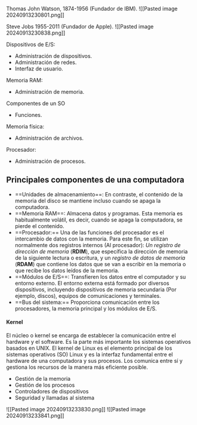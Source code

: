 Thomas John Watson, 1874-1956 (Fundador de IBM).
![[Pasted image 20240913230801.png]]

Steve Jobs 1955-2011 (Fundador de Apple).
![[Pasted image 20240913230838.png]]

Dispositivos de E/S:
- Administración de dispositivos.
- Administración de redes.
- Interfaz de usuario.

Memoria RAM:
- Administración de memoria.

Componentes de un SO
- Funciones.

Memoria física:
- Administración de archivos.

Procesador: 
- Administración de procesos.

## Principales componentes de una computadora

- ==Unidades de almacenamiento==: En contraste, el contenido de la memoria del disco se mantiene incluso cuando se apaga la computadora.
- ==Memoria RAM==: Almacena datos y programas. Esta memoria es habitualmente volátil, es decir, cuando se apaga la computadora, se pierde el contenido.
- ==Procesador:== Una de las funciones del procesador es el intercambio de datos con la memoria. Para este fin, se utilizan normalmente dos registros internos (Al procesador): *Un registro de dirección de memoria* (**RDIM**), que específica la dirección de memoria de la siguiente lectura o escritura, y un *registro de datos de memoria* (**RDAM**) que contiene los datos que se van a escribir en la memoria o que recibe los datos leídos de la memoria.
- ==Módulos de E/S==: Transfieren los datos entre el computador y su entorno externo. El entorno externa está formado por diversos dispositivos, incluyendo dispositivos de memoria secundaria (Por ejemplo, discos), equipos de comunicaciones y terminales.
- ==Bus del sistema:== Proporciona comunicación entre los procesadores, la memoria principal y los módulos de E/S.

#### Kernel

El núcleo o kernel se encarga de establecer la comunicación entre el hardware y el software. Es la parte más importante los sistemas operativos basados en UNIX. El kernel de Linux es el elemento principal de los sistemas operativos (SO) Linux y es la interfaz fundamental entre el  hardware de una computadora y sus procesos. Los comunica entre sí y gestiona los recursos de la manera más eficiente posible.

- Gestión de la memoria
- Gestión de los procesos
- Controladores de dispositivos
- Seguridad y llamadas al sistema

![[Pasted image 20240913233830.png]]
![[Pasted image 20240913233841.png]]

